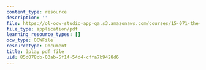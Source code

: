 ```yaml
---
content_type: resource
description: ''
file: https://ol-ocw-studio-app-qa.s3.amazonaws.com/courses/15-071-the-analytics-edge-spring-2017/85d078cb03ab5f1454d4cffa7b9428d6_cYGYTNZTP7M.pdf
file_type: application/pdf
learning_resource_types: []
ocw_type: OCWFile
resourcetype: Document
title: 3play pdf file
uid: 85d078cb-03ab-5f14-54d4-cffa7b9428d6
---
```

